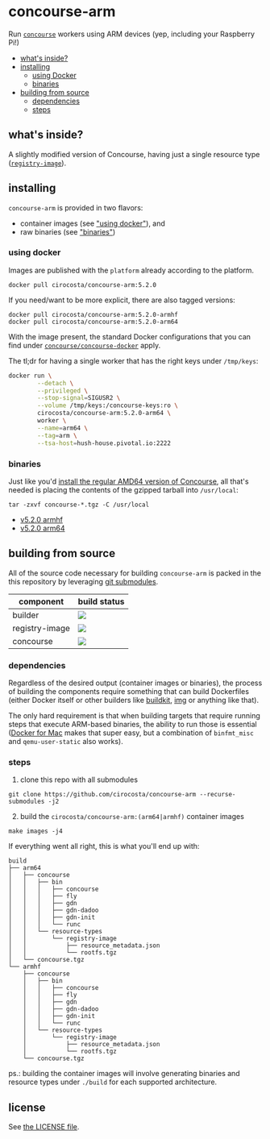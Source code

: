 # concourse-arm

Run [`concourse`](https://concourse-ci.org) workers using ARM devices (yep, including your Raspberry Pi!)

<!-- START doctoc generated TOC please keep comment here to allow auto update -->
<!-- DON'T EDIT THIS SECTION, INSTEAD RE-RUN doctoc TO UPDATE -->


- [what's inside?](#whats-inside)
- [installing](#installing)
  - [using Docker](#using-docker)
  - [binaries](#binaries)
- [building from source](#building-from-source)
  - [dependencies](#dependencies)
  - [steps](#steps)

<!-- END doctoc generated TOC please keep comment here to allow auto update -->


## what's inside?

A slightly modified version of Concourse, having just a single resource type ([`registry-image`](https://github.com/concourse/registry-image-resource)).


## installing

`concourse-arm` is provided in two flavors:

- container images (see ["using docker"](#using-docker)), and
- raw binaries (see ["binaries"](#binaries))


### using docker

Images are published with the `platform` already according to the platform.

```
docker pull cirocosta/concourse-arm:5.2.0
```

If you need/want to be more explicit, there are also tagged versions:

```
docker pull cirocosta/concourse-arm:5.2.0-armhf
docker pull cirocosta/concourse-arm:5.2.0-arm64
```

With the image present, the standard Docker configurations that you can find under [`concourse/concourse-docker`](https://github.com/concourse/concourse-docker) apply.

The tl;dr for having a single worker that has the right keys under `/tmp/keys`:

```sh
docker run \
		--detach \
		--privileged \
		--stop-signal=SIGUSR2 \
		--volume /tmp/keys:/concourse-keys:ro \
		cirocosta/concourse-arm:5.2.0-arm64 \
		worker \
		--name=arm64 \
		--tag=arm \
		--tsa-host=hush-house.pivotal.io:2222
```


### binaries

Just like you'd [install the regular AMD64 version of Concourse](https://concourse-ci.org/install.html#install), all that's needed is placing the contents of the gzipped tarball into `/usr/local`:

```
tar -zxvf concourse-*.tgz -C /usr/local
```

- [v5.2.0 armhf](https://github.com/cirocosta/concourse-arm/releases/download/v5.2.0/concourse-armhf.tgz)
- [v5.2.0 arm64](https://github.com/cirocosta/concourse-arm/releases/download/v5.2.0/concourse-arm64.tgz)


## building from source

All of the source code necessary for building `concourse-arm` is packed in the this repository by leveraging [git submodules](https://git-scm.com/book/en/v2/Git-Tools-Submodules).

| component      | build status |
| -------------- | ------------ |
| builder        | ![](https://hush-house.pivotal.io/api/v1/teams/main/pipelines/concourse-arm/jobs/builder/badge) |
| registry-image | ![](https://hush-house.pivotal.io/api/v1/teams/main/pipelines/concourse-arm/jobs/builder/registry-image-resource) |
| concourse      | ![](https://hush-house.pivotal.io/api/v1/teams/main/pipelines/concourse-arm/jobs/builder/concourse) |


### dependencies

Regardless of the desired output (container images or binaries), the process of building the components require something that can build Dockerfiles (either Docker itself or other builders like [buildkit](https://github.com/moby/buildkit), [img](https://github.com/genuinetools/img) or anything like that).

The only hard requirement is that when building targets that require running steps that execute ARM-based binaries, the ability to run those is essential ([Docker for Mac](https://docs.docker.com/docker-for-mac/install/) makes that super easy, but a combination of `binfmt_misc` and `qemu-user-static` also works).

### steps

1. clone this repo with all submodules

```
git clone https://github.com/cirocosta/concourse-arm --recurse-submodules -j2
```

2. build the `cirocosta/concourse-arm:(arm64|armhf)` container images

```
make images -j4
```

If everything went all right, this is what you'll end up with:

```
build
├── arm64
│   ├── concourse
│   │   ├── bin
│   │   │   ├── concourse
│   │   │   ├── fly
│   │   │   ├── gdn
│   │   │   ├── gdn-dadoo
│   │   │   ├── gdn-init
│   │   │   └── runc
│   │   └── resource-types
│   │       └── registry-image
│   │           ├── resource_metadata.json
│   │           └── rootfs.tgz
│   └── concourse.tgz
└── armhf
    ├── concourse
    │   ├── bin
    │   │   ├── concourse
    │   │   ├── fly
    │   │   ├── gdn
    │   │   ├── gdn-dadoo
    │   │   ├── gdn-init
    │   │   └── runc
    │   └── resource-types
    │       └── registry-image
    │           ├── resource_metadata.json
    │           └── rootfs.tgz
    └── concourse.tgz
```

ps.: building the container images will involve generating binaries and resource types under `./build` for each supported architecture.


## license

See [the LICENSE file](./LICENSE).

